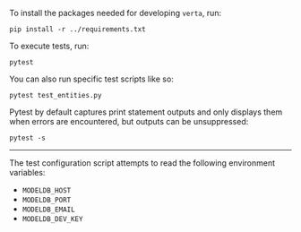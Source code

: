 To install the packages needed for developing `verta`, run:

```
pip install -r ../requirements.txt
```

To execute tests, run:

```
pytest
```

You can also run specific test scripts like so:

```
pytest test_entities.py
```

Pytest by default captures print statement outputs and only displays them when errors are encountered, but outputs can be unsuppressed:

```
pytest -s
```

---

The test configuration script attempts to read the following environment variables:

- `MODELDB_HOST`
- `MODELDB_PORT`
- `MODELDB_EMAIL`
- `MODELDB_DEV_KEY`
